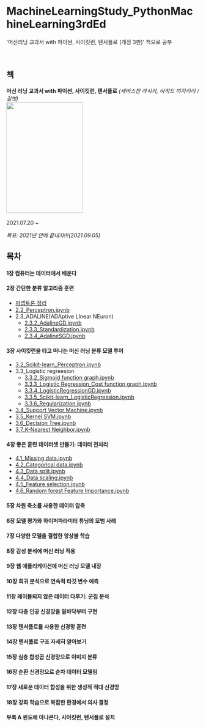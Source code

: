 # MachineLearningStudy_PythonMachineLearning3rdEd
'머신러닝 교과서 with 파이썬, 사이킷런, 텐서플로 (개정 3판)' 책으로 공부


<br>

책
-----
**머신 러닝 교과서 with 파이썬, 사이킷런, 텐서플로** *(세바스찬 라시카, 바히드 미자리리 / 길벗)*<br>
  <img src="https://user-images.githubusercontent.com/69896250/126332650-f41658e2-caf3-444d-8a58-575f383755ec.png" width="200px" height="290px"></img><br>
<br>
2021.07.20 ~

*목표: 2021년 안에 끝내자!!!(2021.09.05)*
<br>

목차
------
#### 1장 컴퓨터는 데이터에서 배운다

#### 2장 간단한 분류 알고리즘 훈련
  - [퍼셉트론 정리](https://blog.naver.com/woukl22/222442748137)
  - [2.2_Perceptron.ipynb](https://github.com/woukl22/MachineLearningStudy_PythonMachineLearning3rdEd/blob/main/Chapter2/2.2_Perceptron.ipynb)
  - 2.3_ADALINE(ADAptive LInear NEuron)
    - [2.3.2_AdalineGD.ipynb](https://github.com/woukl22/MachineLearningStudy_PythonMachineLearning3rdEd/blob/main/Chapter2/2.3.2_AdalineGD.ipynb)
    - [2.3.3_Standardization.ipynb](https://github.com/woukl22/MachineLearningStudy_PythonMachineLearning3rdEd/blob/main/Chapter2/2.3.3_Standardization.ipynb)
    - [2.3.4_AdalineSGD.ipynb](https://github.com/woukl22/MachineLearningStudy_PythonMachineLearning3rdEd/blob/main/Chapter2/2.3.4_AdalineSGD.ipynb)

#### 3장 사이킷런을 타고 떠나는 머신 러닝 분류 모델 투어
  - [3.2_Scikit-learn_Perceptron.ipynb](https://github.com/woukl22/MachineLearningStudy_PythonMachineLearning3rdEd/blob/main/Chapter3/3.2_Scikit-learn_Perceptron.ipynb)
  - 3.3_Logistic regreesion
    - [3.3.2_Sigmoid function graph.ipynb](https://github.com/woukl22/MachineLearningStudy_PythonMachineLearning3rdEd/blob/main/Chapter3/3.3.2_Sigmoid%20function%20graph.ipynb)
    - [3.3.3_Logistic Regression_Cost function graph.ipynb](https://github.com/woukl22/MachineLearningStudy_PythonMachineLearning3rdEd/blob/main/Chapter3/3.3.3_Logistic%20Regression_Cost%20function%20graph.ipynb)
    - [3.3.4_LogisticRegressionGD.ipynb](https://github.com/woukl22/MachineLearningStudy_PythonMachineLearning3rdEd/blob/main/Chapter3/3.3.4_LogisticRegressionGD.ipynb)
    - [3.3.5_Scikit-learn_LogisticRegression.ipynb](https://github.com/woukl22/MachineLearningStudy_PythonMachineLearning3rdEd/blob/main/Chapter3/3.3.5_Scikit-learn_LogisticRegression.ipynb)
    - [3.3.6_Regularization.ipynb](https://github.com/woukl22/MachineLearningStudy_PythonMachineLearning3rdEd/blob/main/Chapter3/3.3.6_Regularization.ipynb)
  - [3.4_Support Vector Machine.ipynb](https://github.com/woukl22/MachineLearningStudy_PythonMachineLearning3rdEd/blob/main/Chapter3/3.4_Support%20Vector%20Machine.ipynb)
  - [3.5_Kernel SVM.ipynb](https://github.com/woukl22/MachineLearningStudy_PythonMachineLearning3rdEd/blob/main/Chapter3/3.5_Kernel%20SVM.ipynb)
  - [3.6_Decision Tree.ipynb](https://github.com/woukl22/MachineLearningStudy_PythonMachineLearning3rdEd/blob/main/Chapter3/3.6_Decision%20Tree.ipynb)
  - [3.7_K-Nearest Neighbor.ipynb](https://github.com/woukl22/MachineLearningStudy_PythonMachineLearning3rdEd/blob/main/Chapter3/3.7_K-Nearest%20Neighbor.ipynb)

#### 4장 좋은 훈련 데이터셋 만들기: 데이터 전처리
  - [4.1_Missing data.ipynb](https://github.com/woukl22/MachineLearningStudy_PythonMachineLearning3rdEd/blob/main/Chapter4/4.1_Missing%20data.ipynb)
  - [4.2_Categorical data.ipynb](https://github.com/woukl22/MachineLearningStudy_PythonMachineLearning3rdEd/blob/main/Chapter4/4.2_Categorical%20data.ipynb)
  - [4.3_Data split.ipynb](https://github.com/woukl22/MachineLearningStudy_PythonMachineLearning3rdEd/blob/main/Chapter4/4.3_Data%20split.ipynb)
  - [4.4_Data scaling.ipynb](https://github.com/woukl22/MachineLearningStudy_PythonMachineLearning3rdEd/blob/main/Chapter4/4.4_Data%20scaling.ipynb)
  - [4.5_Feature selection.ipynb](https://github.com/woukl22/MachineLearningStudy_PythonMachineLearning3rdEd/blob/main/Chapter4/4.5_Feature%20selection.ipynb)
  - [4.6_Random forest Feature Importance.ipynb](https://github.com/woukl22/MachineLearningStudy_PythonMachineLearning3rdEd/blob/main/Chapter4/4.6_Random%20forest%20Feature%20Importance.ipynb)

#### 5장 차원 축소를 사용한 데이터 압축

#### 6장 모델 평가와 하이퍼파라미터 튜닝의 모범 사례

#### 7장 다양한 모델을 결합한 앙상블 학습

#### 8장 감성 분석에 머신 러닝 적용

#### 9장 웹 애플리케이션에 머신 러닝 모델 내장

#### 10장 회귀 분석으로 연속적 타깃 변수 예측

#### 11장 레이블되지 않은 데이터 다루기: 군집 분석

#### 12장 다층 인공 신경망을 밑바닥부터 구현

#### 13장 텐서플로를 사용한 신경망 훈련

#### 14장 텐서플로 구조 자세히 알아보기

#### 15장 심층 합성곱 신경망으로 이미지 분류

#### 16장 순환 신경망으로 순차 데이터 모델링

#### 17장 새로운 데이터 합성을 위한 생성적 적대 신경망

#### 18장 강화 학습으로 복잡한 환경에서 의사 결정

#### 부록 A 윈도에 아나콘다, 사이킷런, 텐서플로 설치
